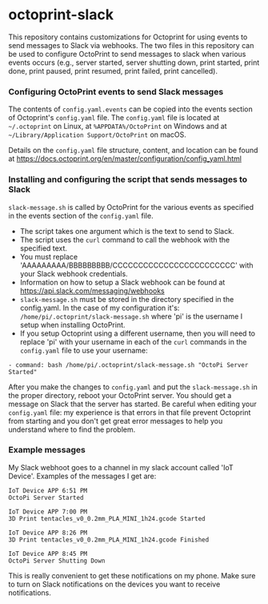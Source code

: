 # octoprint-slack
This repository contains customizations for Octoprint for using events to send messages to Slack via webhooks. 
The two files in this repository can be used to configure OctoPrint to send messages to slack when various events occurs (e.g., server started, server shutting down, print started, print done, print paused, print resumed, print failed, print cancelled). 

### Configuring OctoPrint events to send Slack messages
The contents of `config.yaml.events` can be copied into the events section of Octoprint's `config.yaml` file.
The `config.yaml` file is located at `~/.octoprint` on Linux, at `%APPDATA%/OctoPrint` on Windows and at `~/Library/Application Support/OctoPrint` on macOS.

Details on the `config.yaml` file structure, content, and location can be found at https://docs.octoprint.org/en/master/configuration/config_yaml.html

### Installing and configuring the script that sends messages to Slack
`slack-message.sh` is called by OctoPrint for the various events as specified in the events section of the `config.yaml` file. 
- The script takes one argument which is the text to send to Slack.
- The script uses the `curl` command to call the webhook with the specified text. 
- You must replace 'AAAAAAAAA/BBBBBBBBB/CCCCCCCCCCCCCCCCCCCCCCCC' with your Slack webhook credentials. 
- Information on how to setup a Slack webhook can be found at https://api.slack.com/messaging/webhooks
- `slack-message.sh` must be stored in the directory specified in the config.yaml. 
In the case of my configuration it's: `/home/pi/.octoprint/slack-message.sh` where 'pi' is the username I setup when installing OctoPrint. 
- If you setup Octoprint using a different username, then you will need to replace 'pi' with your username in each of the `curl` commands in the `config.yaml` file to use your username:
```
- command: bash /home/pi/.octoprint/slack-message.sh "OctoPi Server Started"
```
After you make the changes to `config.yaml` and put the `slack-message.sh` in the proper directory, reboot your OctoPrint server. You should get a message on Slack that the server has started. 
Be careful when editing your `config.yaml` file: my experience is that errors in that file prevent Octoprint from starting and you don't get great error messages to help you understand where to find the problem.

### Example messages
My Slack webhoot goes to a channel in my slack account called 'IoT Device'. 
Examples of the messages I get are:

```
IoT Device APP 6:51 PM
OctoPi Server Started

IoT Device APP 7:00 PM
3D Print tentacles_v0_0.2mm_PLA_MINI_1h24.gcode Started

IoT Device APP 8:26 PM
3D Print tentacles_v0_0.2mm_PLA_MINI_1h24.gcode Finished

IoT Device APP 8:45 PM
OctoPi Server Shutting Down
```

This is really convenient to get these notifications on my phone. Make sure to turn on Slack notifications on the devices you want to receive notifications.
